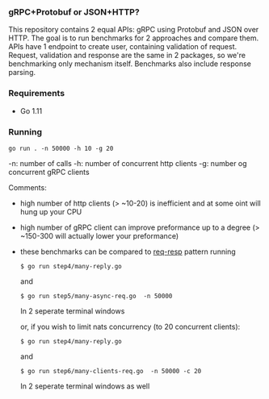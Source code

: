 ### gRPC+Protobuf or JSON+HTTP?

This repository contains 2 equal APIs: gRPC using Protobuf and JSON over HTTP. The goal is to run benchmarks for 2 approaches and compare them. APIs have 1 endpoint to create user, containing validation of request. Request, validation and response are the same in 2 packages, so we're benchmarking only mechanism itself. Benchmarks also include response parsing.

### Requirements

 - Go 1.11


### Running 
`go run . -n 50000 -h 10 -g 20`

-n: number of calls
-h: number of concurrent http clients
-g: number og concurrent gRPC clients

Comments:
- high number of http clients (> ~10-20) is inefficient and at some oint will hung up your CPU 
- high number of gRPC client can improve preformance up to a degree (> ~150-300 will actually lower your preformance)

- these benchmarks can be compared to [req-resp](/samples/req-resp) pattern
    running 
    
    `$ go run step4/many-reply.go`

    and 
       
    `$ go run step5/many-async-req.go  -n 50000`

     In 2 seperate terminal windows
       
   or, if you wish to limit nats concurrency (to 20 concurrent clients):

    `$ go run step4/many-reply.go`

     and
       
    `$ go run step6/many-clients-req.go  -n 50000 -c 20`
    
    In 2 seperate terminal windows as well
    

